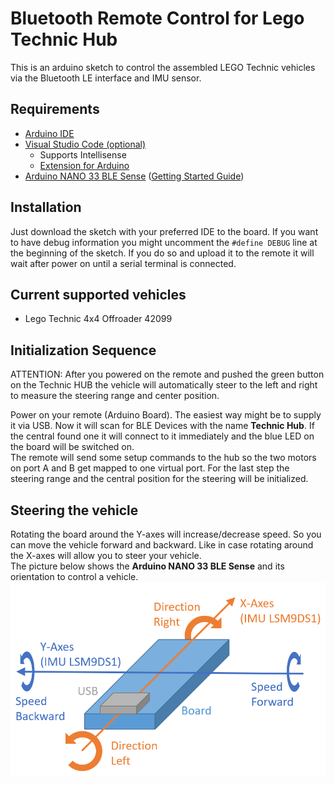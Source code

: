 # Bluetooth Remote Control for Lego Technic Hub

This is an arduino sketch to control the assembled LEGO Technic vehicles via the Bluetooth LE interface and IMU sensor.

## Requirements
- [Arduino IDE](https://www.arduino.cc/en/Main/Software)
- [Visual Studio Code (optional)](https://code.visualstudio.com/)
    - Supports Intellisense
    - [Extension for Arduino](https://marketplace.visualstudio.com/items?itemName=vsciot-vscode.vscode-arduino)
- [Arduino NANO 33 BLE Sense](https://store.arduino.cc/arduino-nano-33-ble-sense) ([Getting Started Guide](https://www.arduino.cc/en/Guide/NANO33BLESense))

## Installation
Just download the sketch with your preferred IDE to the board. If you want to have debug information you might uncomment the `#define DEBUG` line at the beginning of the sketch. If you do so and upload it to the remote it will wait after power on until a serial terminal is connected.

## Current supported vehicles
- Lego Technic 4x4 Offroader 42099

## Initialization Sequence
ATTENTION: After you powered on the remote and pushed the green button on the Technic HUB the vehicle will automatically steer to the left and right to measure the steering range and center position.

Power on your remote (Arduino Board). The easiest way might be to supply it via USB. Now it will scan for BLE Devices with the name **Technic Hub**. If the central found one it will connect to it immediately and the blue LED on the board will be switched on.  
The remote will send some setup commands to the hub so the two motors on port A and B get mapped to one virtual port. For the last step the steering range and the central position for the steering will be initialized. 

## Steering the vehicle
Rotating the board around the Y-axes will increase/decrease speed. So you can move the vehicle forward and backward. Like in case rotating around the X-axes will allow you to steer your vehicle.  
The picture below shows the **Arduino NANO 33 BLE Sense** and its orientation to control a vehicle.
![](./docs/images/rotations.png)
